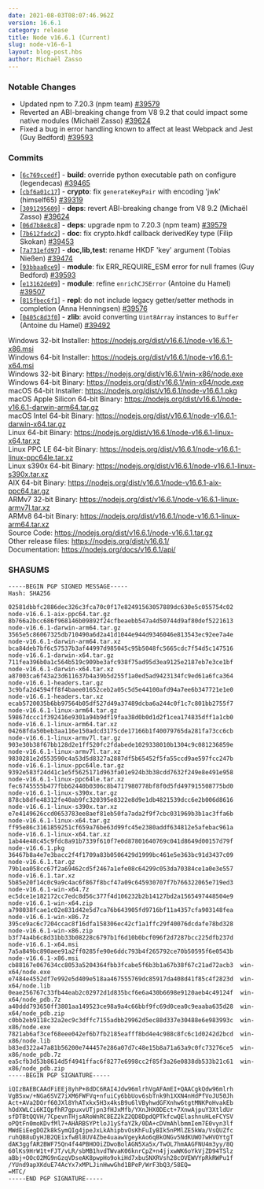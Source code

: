 ```yaml
---
date: 2021-08-03T08:07:46.962Z
version: 16.6.1
category: release
title: Node v16.6.1 (Current)
slug: node-v16-6-1
layout: blog-post.hbs
author: Michaël Zasso
---
```


### Notable Changes

- Updated npm to 7.20.3 (npm team) [#39579](https://github.com/nodejs/node/pull/39579)
- Reverted an ABI-breaking change from V8 9.2 that could impact some native modules (Michaël Zasso) [#39624](https://github.com/nodejs/node/pull/39624)
- Fixed a bug in error handling known to affect at least Webpack and Jest (Guy Bedford) [#39593](https://github.com/nodejs/node/pull/39593)

### Commits

- [[`6c769ccedf`](https://github.com/nodejs/node/commit/6c769ccedf)] - **build**: override python executable path on configure (legendecas) [#39465](https://github.com/nodejs/node/pull/39465)
- [[`cbf6a01c17`](https://github.com/nodejs/node/commit/cbf6a01c17)] - **crypto**: fix `generateKeyPair` with encoding 'jwk' (himself65) [#39319](https://github.com/nodejs/node/pull/39319)
- [[`3091295609`](https://github.com/nodejs/node/commit/3091295609)] - **deps**: revert ABI-breaking change from V8 9.2 (Michaël Zasso) [#39624](https://github.com/nodejs/node/pull/39624)
- [[`06d7b8e8c8`](https://github.com/nodejs/node/commit/06d7b8e8c8)] - **deps**: upgrade npm to 7.20.3 (npm team) [#39579](https://github.com/nodejs/node/pull/39579)
- [[`7b612fadc2`](https://github.com/nodejs/node/commit/7b612fadc2)] - **doc**: fix crypto.hkdf callback derivedKey type (Filip Skokan) [#39453](https://github.com/nodejs/node/pull/39453)
- [[`7a731efd97`](https://github.com/nodejs/node/commit/7a731efd97)] - **doc,lib,test**: rename HKDF 'key' argument (Tobias Nießen) [#39474](https://github.com/nodejs/node/pull/39474)
- [[`93bbaa0ce9`](https://github.com/nodejs/node/commit/93bbaa0ce9)] - **module**: fix ERR_REQUIRE_ESM error for null frames (Guy Bedford) [#39593](https://github.com/nodejs/node/pull/39593)
- [[`e13162de09`](https://github.com/nodejs/node/commit/e13162de09)] - **module**: refine `enrichCJSError` (Antoine du Hamel) [#39507](https://github.com/nodejs/node/pull/39507)
- [[`815fbec6f1`](https://github.com/nodejs/node/commit/815fbec6f1)] - **repl**: do not include legacy getter/setter methods in completion (Anna Henningsen) [#39576](https://github.com/nodejs/node/pull/39576)
- [[`0405c8d3f0`](https://github.com/nodejs/node/commit/0405c8d3f0)] - **zlib**: avoid converting `Uint8Array` instances to `Buffer` (Antoine du Hamel) [#39492](https://github.com/nodejs/node/pull/39492)

Windows 32-bit Installer: https://nodejs.org/dist/v16.6.1/node-v16.6.1-x86.msi \
Windows 64-bit Installer: https://nodejs.org/dist/v16.6.1/node-v16.6.1-x64.msi \
Windows 32-bit Binary: https://nodejs.org/dist/v16.6.1/win-x86/node.exe \
Windows 64-bit Binary: https://nodejs.org/dist/v16.6.1/win-x64/node.exe \
macOS 64-bit Installer: https://nodejs.org/dist/v16.6.1/node-v16.6.1.pkg \
macOS Apple Silicon 64-bit Binary: https://nodejs.org/dist/v16.6.1/node-v16.6.1-darwin-arm64.tar.gz \
macOS Intel 64-bit Binary: https://nodejs.org/dist/v16.6.1/node-v16.6.1-darwin-x64.tar.gz \
Linux 64-bit Binary: https://nodejs.org/dist/v16.6.1/node-v16.6.1-linux-x64.tar.xz \
Linux PPC LE 64-bit Binary: https://nodejs.org/dist/v16.6.1/node-v16.6.1-linux-ppc64le.tar.xz \
Linux s390x 64-bit Binary: https://nodejs.org/dist/v16.6.1/node-v16.6.1-linux-s390x.tar.xz \
AIX 64-bit Binary: https://nodejs.org/dist/v16.6.1/node-v16.6.1-aix-ppc64.tar.gz \
ARMv7 32-bit Binary: https://nodejs.org/dist/v16.6.1/node-v16.6.1-linux-armv7l.tar.xz \
ARMv8 64-bit Binary: https://nodejs.org/dist/v16.6.1/node-v16.6.1-linux-arm64.tar.xz \
Source Code: https://nodejs.org/dist/v16.6.1/node-v16.6.1.tar.gz \
Other release files: https://nodejs.org/dist/v16.6.1/ \
Documentation: https://nodejs.org/docs/v16.6.1/api/

### SHASUMS

```
-----BEGIN PGP SIGNED MESSAGE-----
Hash: SHA256

02581dbbfc2886dec326c3fca70c0f17e82491563057889dc630e5c055754c02  node-v16.6.1-aix-ppc64.tar.gz
8b766a2bcc686f968146b09892f24cfbeaebb547a4d50744d9af80def5221613  node-v16.6.1-darwin-arm64.tar.gz
3565e5c86067325db710490a6d2a41d1044e944d9346046e813543ec92ee7a4e  node-v16.6.1-darwin-arm64.tar.xz
bca84deb7bf6c57537b3af44997d985045c95b5048fc5665cdc7f54d5c147516  node-v16.6.1-darwin-x64.tar.gz
711fea396b0a1c564b519c909be3afc938f75ad95d3ea9125e2187eb7e3ce1bf  node-v16.6.1-darwin-x64.tar.xz
a87003ca6f43a23d611637b4a39b5d255f1a0ed5ad9423134fc9ed61a6fca364  node-v16.6.1-headers.tar.gz
3c9bfa2d4594ff8f4baee01652ceb2a05c5d5e44100afd94a7ee6b347721e1e0  node-v16.6.1-headers.tar.xz
ecab5720035b6bb97564b05df527d49a37489dcba6a244c0f1c7c801bb2755f7  node-v16.6.1-linux-arm64.tar.gz
59867dccc1f392416e9301a94b9df19faa38d0b0d1d2f1cea174835dff1a1cb0  node-v16.6.1-linux-arm64.tar.xz
04268fda50beb3aa116e150adcd3175cde17166b1f40079765da281fa73cc6cb  node-v16.6.1-linux-armv7l.tar.gz
903e30b38f67bb128d2e1ff520fc2fdabede1029338010b1304c9c081236859e  node-v16.6.1-linux-armv7l.tar.xz
9830281e2d553590c4a53d5d8327a2887df5b65452f5fa55ccd9ae597fcc247b  node-v16.6.1-linux-ppc64le.tar.gz
9392e583f24d41c1e5f5625171d963fa01e924b3b38cdd7632f249e8e491e958  node-v16.6.1-linux-ppc64le.tar.xz
fec6745555b477fbb62440b0306c8b4717980778bf8f0d5fd497915508775bd0  node-v16.6.1-linux-s390x.tar.gz
878cb8dfe48312fe40ab9fc320395e8322e8d9e1db4821539dcc6e2b006d8616  node-v16.6.1-linux-s390x.tar.xz
e7e4149626ccd0653783ee8aef81eb50fa7ada2f9f7cbc031969b3b1ac3ffa6b  node-v16.6.1-linux-x64.tar.gz
ff95e86c3161859251cf659a76be63d99fc45e2380addf634812e5afebac961a  node-v16.6.1-linux-x64.tar.xz
1ab44e48c45c9fdc8a91b7339f610f7e0d87801640769c041d8649d00157d79f  node-v16.6.1.pkg
36467b8a4e7e3bacc2f4f1709a83b0506429d1999bc461e5e363bc91d3437c09  node-v16.6.1.tar.gz
79b1ea058cc67f2a69462cd5f2467a1efe08c64299c053da70384ce1a0e3e557  node-v16.6.1.tar.xz
5b85e20f14c0c9a9c4ac6f867f8bcf47a09c645930707f7b766322065e719ed3  node-v16.6.1-win-x64.7z
ec5dce1e182172cc7edc8d56c377f4d106232b2b14127bd2a1565497448504e9  node-v16.6.1-win-x64.zip
a798038fcae1c02e831d42e5d7ca76b643905fd9716bf11a4357cfa903148fea  node-v16.6.1-win-x86.7z
395ce9ac6c7204ccac8f16dfa158306ec42cf1a1ffc29f40076dcdafe78bd328  node-v16.6.1-win-x86.zip
b3f74a4b6c8d31bb33b08228c6797b1f6d10b0bcf096f2d7287bcc225dfb237d  node-v16.6.1-x64.msi
7a5a849bc890aee91a2ff0285fe90e6ddc793b4f265792ce70b50595f6e0543b  node-v16.6.1-x86.msi
cb88167e067634cc8053a5204364fbb3fcabe5f6b3b1a67b38f67c21ad72acb3  win-x64/node.exe
e7484e4552df7e992e5d409e518aa467555769dc85917da408d41f85c4f2823d  win-x64/node.lib
0eae256767c33fb44eab2c02972d1d835bcf6e6a430b6698e9120aeb4c49124f  win-x64/node_pdb.7z
a40ddd793650ff3801aa149523ce98a9a4c66bbf9fc69d0cea0c9eaaba635d28  win-x64/node_pdb.zip
c0bb2eb9118c32a2ec9c3dffc7155adbb29962d5ec88d337e30488e6e983993c  win-x86/node.exe
7821ab6af3cef68eee042ef6b7fb2185eafff8bd4e4c988c8fc6c1d0242d2bcd  win-x86/node.lib
b83ed322a47a81b56200e744457e286a07d7c48e15b8a71a63a9c0fc73276ce5  win-x86/node_pdb.7z
ea5cfb3d53b8614d5f4941ffac6f8277e6998cc2f85f3a26e0838db533b21c61  win-x86/node_pdb.zip
-----BEGIN PGP SIGNATURE-----

iQIzBAEBCAAdFiEEj8yhP+8dDC6RAI4Jdw96mlrhVgAFAmEI+QAACgkQdw96mlrh
VgBSxw/+NGa6SVZ7iXM6FWFVq+nfuiCy6bbUov6sbTnk9h1XXN4nHdPfVoJU50Jh
Act+AVa2DOrf60JXl8YhATxkx5H3x4ksB9u6lVByhwdGFXnhw6tgtMNKPoHvakEb
hOdXWLCi6KIQpfhR7gpuxvUTjpn3fHJxMfb/YXnJHX0DEct+7XnwAjpuY3XtldUr
sfDTBtQQVH/7CpevnTHjsARoWnRC8EZ2kZ2QD8DpdQPTkfcwQElashnuHLeFCYSV
oPQtFn0moKDvfMl7+AHARBSYPtloJ1ySfaYZk/0DA+cDVmAhlbmmIem7E0vyn3lf
MWdEiEegDOZk8kSymQIg4jpeJxLkAhipbvOsKhFuIyBIk5nPMlZE5kWa/VsQUZfc
ruhQB8uDyHJB2QEixfwBl8UV4Zbe4uaawVgeykAo6qBkONGv5NdKUWO7wHVOYtgT
dAK3ggfAR2BWF75Qn4f44PBHOOiZDwoBolAGN5Xa5x/TwOL7hmAAGFNU4m3yy/8Q
60lKs9HrW1t+FJT/vLR/sbMB1hvdTWvaK06knrCpZ+n4jjxwWK6oYkVjZD94TSlz
aBbj+OOcO2MG9nGzqVDseAK8pwpHo9okiHd7xbuSNXRVsh28cOVEWVYpRkRWPu1f
/YUnd9apXKduE74AcYx7xMPLJinHwwGhd1BPeP/WrF3bQ3/58EQ=
=MTC/
-----END PGP SIGNATURE-----

```
